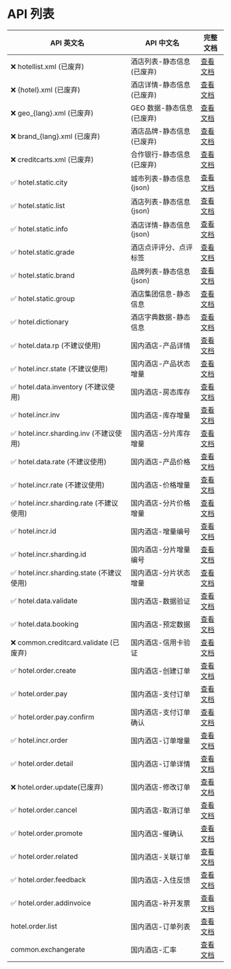 # API 列表

| API 英文名                               | API 中文名                 | 完整文档                                                                           |
| ---------------------------------------- | -------------------------- | ---------------------------------------------------------------------------------- |
| ❌ hotellist.xml (已废弃)                 | 酒店列表-静态信息 (已废弃) | [查看文档](https://open.elong.com/doc/info/cn-api-meta-hotellist_xml)              |
| ❌ {hotel}.xml (已废弃)                   | 酒店详情-静态信息 (已废弃) | [查看文档](https://open.elong.com/doc/info/cn-api-meta-hotelId_xml)                |
| ❌ geo_{lang}.xml (已废弃)                | GEO 数据-静态信息 (已废弃) | [查看文档](https://open.elong.com/doc/info/cn-api-meta-geo_xml)                    |
| ❌ brand_{lang}.xml (已废弃)              | 酒店品牌-静态信息 (已废弃) | [查看文档](https://open.elong.com/doc/info/cn-api-meta-brand_xml)                  |
| ❌ creditcarts.xml (已废弃)               | 合作银行-静态信息 (已废弃) | [查看文档](https://open.elong.com/doc/info/cn-api-meta-creditcards_xml)            |
| ✅ hotel.static.city                      | 城市列表-静态信息 (json)   | [查看文档](https://open.elong.com/doc/info/cn-api-meta-city)                       |
| ✅ hotel.static.list                      | 酒店列表-静态信息 (json)   | [查看文档](https://open.elong.com/doc/info/cn-api-meta-hotellist)                  |
| ✅ hotel.static.info                      | 酒店详情-静态信息 (json)   | [查看文档](https://open.elong.com/doc/info/cn-api-meta-hotelinfo)                  |
| ✅ hotel.static.grade                     | 酒店点评评分、点评标签     | [查看文档](https://open.elong.com/doc/info/cn-api-meta-hotelstaticgrade)           |
| ✅ hotel.static.brand                     | 品牌列表-静态信息 (json)   | [查看文档](https://open.elong.com/doc/info/cn-api-meta-hotelbrand)                 |
| ✅ hotel.static.group                     | 酒店集团信息-静态信息      | [查看文档](https://open.elong.com/doc/info/cn-api-meta-hotelstaticgroup)           |
| ✅ hotel.dictionary                       | 酒店字典数据-静态信息      | [查看文档](https://open.elong.com/doc/info/cn-api-meta-hoteldictionary)            |
| ✅ hotel.data.rp (不建议使用)             | 国内酒店-产品详情          | [查看文档](https://open.elong.com/doc/info/cn-api-meta-hotel_data_rp)              |
| ✅ hotel.incr.state (不建议使用)          | 国内酒店-产品状态增量      | [查看文档](https://open.elong.com/doc/info/cn-api-meta-hotel_incr_state)           |
| ✅ hotel.data.inventory (不建议使用)      | 国内酒店-房态库存          | [查看文档](https://open.elong.com/doc/info/cn-api-meta-hotel_data_inventory)       |
| ✅ hotel.incr.inv                         | 国内酒店-库存增量          | [查看文档](https://open.elong.com/doc/info/cn-api-meta-hotel_incr_inv)             |
| ✅ hotel.incr.sharding.inv (不建议使用)   | 国内酒店-分片库存增量      | [查看文档](https://open.elong.com/doc/info/cn-api-meta-hotel_incr_sharding_inv)    |
| ✅ hotel.data.rate (不建议使用)           | 国内酒店-产品价格          | [查看文档](https://open.elong.com/doc/info/cn-api-meta-hotel_data_rate)            |
| ✅ hotel.incr.rate (不建议使用)           | 国内酒店-价格增量          | [查看文档](https://open.elong.com/doc/info/cn-api-meta-hotel_incr_rate)            |
| ✅ hotel.incr.sharding.rate (不建议使用)  | 国内酒店-分片价格增量      | [查看文档](https://open.elong.com/doc/info/cn-api-meta-hotel_incr_sharding_rate)   |
| ✅ hotel.incr.id                          | 国内酒店-增量编号          | [查看文档](https://open.elong.com/doc/info/cn-api-meta-hotel_incr_id)              |
| ✅ hotel.incr.sharding.id                 | 国内酒店-分片增量编号      | [查看文档](https://open.elong.com/doc/info/cn-api-meta-hotel_incr_sharding_id)     |
| ✅ hotel.incr.sharding.state (不建议使用) | 国内酒店-分片状态增量      | [查看文档](https://open.elong.com/doc/info/cn-api-meta-hotel_incr_sharding_state)  |
| ✅ hotel.data.validate                    | 国内酒店-数据验证          | [查看文档](https://open.elong.com/doc/info/cn-api-meta-hotel_data_validate)        |
| ✅ hotel.data.booking                     | 国内酒店-预定数据          | [查看文档](https://open.elong.com/doc/info/cn-api-meta-hotel_data_booking)         |
| ❌ common.creditcard.validate (已废弃)    | 国内酒店-信用卡验证        | [查看文档](https://open.elong.com/doc/info/cn-api-meta-common_creditcard_validate) |
| ✅ hotel.order.create                     | 国内酒店-创建订单          | [查看文档](https://open.elong.com/doc/info/cn-api-meta-hotel_order_create)         |
| ✅ hotel.order.pay                        | 国内酒店-支付订单          | [查看文档](https://open.elong.com/doc/info/cn-api-meta-hotel_order_pay)            |
| ✅ hotel.order.pay.confirm                | 国内酒店-支付订单确认      | [查看文档](https://open.elong.com/doc/info/cn-api-meta-hotel_order_pay_confirm)    |
| ✅ hotel.incr.order                       | 国内酒店-订单增量          | [查看文档](https://open.elong.com/doc/info/cn-api-meta-hotel_incr_order)           |
| ✅ hotel.order.detail                     | 国内酒店-订单详情          | [查看文档](https://open.elong.com/doc/info/cn-api-meta-hotel_order_detail)         |
| ❌ hotel.order.update(已废弃)             | 国内酒店-修改订单          | [查看文档](https://open.elong.com/doc/info/cn-api-meta-hotel_order_update)         |
| ✅ hotel.order.cancel                     | 国内酒店-取消订单          | [查看文档](https://open.elong.com/doc/info/cn-api-meta-hotel_order_cancel)         |
| ✅ hotel.order.promote                    | 国内酒店-催确认            | [查看文档](https://open.elong.com/doc/info/cn-api-meta-hotel_order_promote)        |
| ✅ hotel.order.related                    | 国内酒店-关联订单          | [查看文档](https://open.elong.com/doc/info/cn-api-meta-hotel_order_related)        |
| ✅ hotel.order.feedback                   | 国内酒店-入住反馈          | [查看文档](https://open.elong.com/doc/info/cn-api-meta-hotel_order_feedback)       |
| ✅ hotel.order.addinvoice                 | 国内酒店-补开发票          | [查看文档](https://open.elong.com/doc/info/cn-api-meta-hotel_order_addinvoice)     |
| hotel.order.list                         | 国内酒店-订单列表          | [查看文档](https://open.elong.com/doc/info/cn-api-meta-hotel_order_list)           |
| common.exchangerate                      | 国内酒店-汇率              | [查看文档](https://open.elong.com/doc/info/cn-api-meta-common_exchangerate)        |
